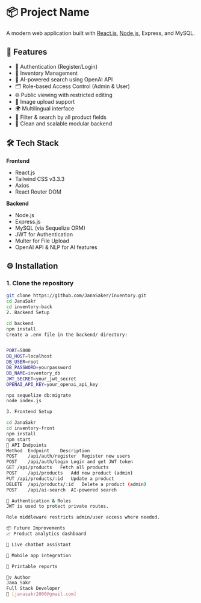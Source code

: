 # 📦 Project Name

<!-- Briefly describe your project -->
A modern web application built with [React.js](https://reactjs.org/), [Node.js](https://nodejs.org/), Express, and MySQL.
## 🚀 Features

- 🔐 Authentication (Register/Login)
- 🛒 Inventory Management
- 🧠 AI-powered search using OpenAI API
- 🗂️ Role-based Access Control (Admin & User)
- 🌐 Public viewing with restricted editing
- 📸 Image upload support
- 🌍 Multilingual interface
- 🔎 Filter & search by all product fields
- 🧩 Clean and scalable modular backend

## 🛠️ Tech Stack

**Frontend**
- React.js
- Tailwind CSS v3.3.3
- Axios
- React Router DOM

**Backend**
- Node.js
- Express.js
- MySQL (via Sequelize ORM)
- JWT for Authentication
- Multer for File Upload
- OpenAI API & NLP for AI features

## ⚙️ Installation

### 1. Clone the repository
```bash
git clone https://github.com/JanaSaker/Inventory.git
cd JanaSakr
cd inventory-back
2. Backend Setup

cd backend
npm install
Create a .env file in the backend/ directory:


PORT=5000
DB_HOST=localhost
DB_USER=root
DB_PASSWORD=yourpassword
DB_NAME=inventory_db
JWT_SECRET=your_jwt_secret
OPENAI_API_KEY=your_openai_api_key

npx sequelize db:migrate
node index.js

3. Frontend Setup

cd JanaSakr
cd inventory-front
npm install
npm start
🧪 API Endpoints
Method	Endpoint	Description
POST	/api/auth/register	Register new users
POST	/api/auth/login	Login and get JWT token
GET	/api/products	Fetch all products
POST	/api/products	Add new product (admin)
PUT	/api/products/:id	Update a product
DELETE	/api/products/:id	Delete a product (admin)
POST	/api/ai-search	AI-powered search

🔐 Authentication & Roles
JWT is used to protect private routes.

Role middleware restricts admin/user access where needed.

📦 Future Improvements
📈 Product analytics dashboard

💬 Live chatbot assistant

📱 Mobile app integration

🧾 Printable reports

🙋‍♀️ Author
Jana Sakr
Full Stack Developer
📧 [janasakr2000@gmail.com]
